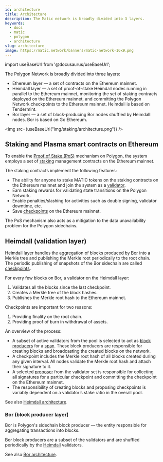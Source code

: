 ```yaml
---
id: architecture
title: Architecture
description: The Matic network is broadly divided into 3 layers.
keywords:
  - docs
  - matic
  - polygon
  - architecture
slug: architecture
image: https://matic.network/banners/matic-network-16x9.png
---
```

import useBaseUrl from '@docusaurus/useBaseUrl';

The Polygon Network is broadly divided into three layers:

* Ethereum layer — a set of contracts on the Ethereum mainnet.
* Heimdall layer — a set of proof-of-stake Heimdall nodes running in parallel to the Ethereum mainnet, monitoring the set of staking contracts deployed on the Ethereum mainnet, and committing the Polygon Network checkpoints to the Ethereum mainnet. Heimdall is based on Tendermint.
* Bor layer — a set of block-producing Bor nodes shuffled by Heimdall nodes. Bor is based on Go Ethereum.

<img src={useBaseUrl("img/staking/architecture.png")} />

## Staking and Plasma smart contracts on Ethereum

To enable the [Proof of Stake (PoS)](../polygon-basics/what-is-proof-of-stake) mechanism on Polygon, the system employs a set of [staking](../glossary#staking) management contracts on the Ethereum mainnet.

The staking contracts implement the following features:

* The ability for anyone to stake MATIC tokens on the staking contracts on the Ethereum mainnet and join the system as a [validator](../glossary#validator).
* Earn staking rewards for validating state transitions on the Polygon Network.
* Enable penalties/slashing for activities such as double signing, validator downtime, etc.
* Save [checkpoints](../glossary#checkpoint-transaction) on the Ethereum mainnet.

The PoS mechanism also acts as a mitigation to the data unavailability problem for the Polygon sidechains.

## Heimdall (validation layer)

Heimdall layer handles the aggregation of blocks produced by [Bor](../glossary#bor) into a Merkle tree and publishing the Merkle root periodically to the root chain. The periodic publishing of snapshots of the Bor sidechain are called [checkpoints](../glossary#checkpoint-transaction).

For every few blocks on Bor, a validator on the Heimdall layer:

1. Validates all the blocks since the last checkpoint.
2. Creates a Merkle tree of the block hashes.
3. Publishes the Merkle root hash to the Ethereum mainnet.

Checkpoints are important for two reasons:

1. Providing finality on the root chain.
2. Providing proof of burn in withdrawal of assets.

An overview of the process:

* A subset of active validators from the pool is selected to act as [block producers](../glossary#block-producer) for a [span](../glossary#span). These block producers are responsible for creating blocks and broadcasting the created blocks on the network.
* A checkpoint includes the Merkle root hash of all blocks created during any given interval. All nodes validate the Merkle root hash and attach their signature to it.
* A selected [proposer](../glossary#proposer) from the validator set is responsible for collecting all signatures for a particular checkpoint and committing the checkpoint on the Ethereum mainnet.
* The responsibility of creating blocks and proposing checkpoints is variably dependent on a validator’s stake ratio in the overall pool.

See also [Heimdall architecture](../../pos/heimdall/overview).

### Bor (block producer layer)

Bor is Polygon's sidechain block producer — the entity responsible for aggregating transactions into blocks.

Bor block producers are a subset of the validators and are shuffled periodically by the [Heimdall](../glossary#heimdall) validators.

See also [Bor architecture](../../pos/bor/overview).
